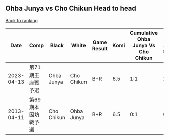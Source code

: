 ## Ohba Junya vs Cho Chikun Head to head

[Back to ranking](../../index.md)




| **Date** | **Comp** | **Black** | **White** | **Game Result** | **Komi** | **Cumulative Ohba Junya Vs Cho Chikun** | **Ohba Junya Streak** | **Cho Chikun Streak** | 
| --- | --- | --- | --- | --- | --- | --- | --- | --- |
| 2023-04-13 | 第71期王座戦予選 | Ohba Junya | Cho Chikun | B+R | 6.5 | 1:1 | 1 | 0 | 
| 2013-04-11 | 第69期本因坊戦予選 | Cho Chikun | Ohba Junya | B+R | 6.5 | 0:1 | 0 | 1 |




